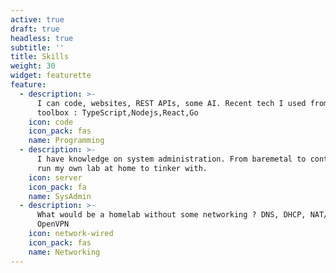 ```yaml
---
active: true
draft: true
headless: true
subtitle: ''
title: Skills
weight: 30
widget: featurette
feature:
  - description: >-
      I can code, websites, REST APIs, some AI. Recent tech I used from my
      toolbox : TypeScript,Nodejs,React,Go
    icon: code
    icon_pack: fas
    name: Programming
  - description: >-
      I have knowledge on system administration. From baremetal to containers, I
      run my own lab at home to tinker with. 
    icon: server
    icon_pack: fa
    name: SysAdmin
  - description: >-
      What would be a homelab without some networking ? DNS, DHCP, NAT/PAT,
      OpenVPN
    icon: network-wired
    icon_pack: fas
    name: Networking
---
```

